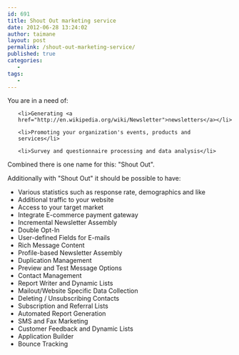 ```yaml
---
id: 691
title: Shout Out marketing service
date: 2012-06-28 13:24:02
author: taimane
layout: post
permalink: /shout-out-marketing-service/
published: true
categories:
   -
tags:
   -
---
```

You are in a need of:

<ul>

	<li>Generating <a href="http://en.wikipedia.org/wiki/Newsletter">newsletters</a></li>

	<li>Promoting your organization's events, products and services</li>

	<li>Survey and questionnaire processing and data analysis</li>

</ul>

Combined there is one name for this: "Shout Out".

Additionally with "Shout Out" it should be possible to have:

* Various statistics such as response rate, demographics and like
* Additional traffic to your website
* Access to your target market
* Integrate E-commerce payment gateway
* Incremental Newsletter Assembly
* Double Opt-In
* User-defined Fields for E-mails
* Rich Message Content
* Profile-based Newsletter Assembly
* Duplication Management
* Preview and Test Message Options
* Contact Management
* Report Writer and Dynamic Lists
* Mailout/Website Specific Data Collection
* Deleting / Unsubscribing Contacts
* Subscription and Referral Lists
* Automated Report Generation
* SMS and Fax Marketing
* Customer Feedback and Dynamic Lists
* Application Builder
* Bounce Tracking
